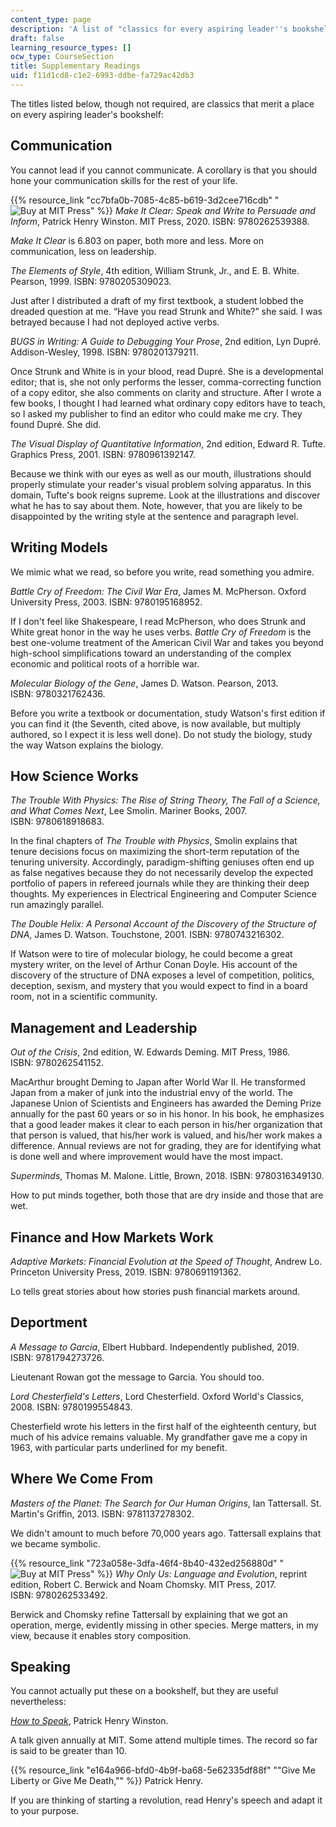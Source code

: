 ```yaml
---
content_type: page
description: 'A list of "classics for every aspiring leader''s bookshelf" '
draft: false
learning_resource_types: []
ocw_type: CourseSection
title: Supplementary Readings
uid: f11d1cd8-c1e2-6993-ddbe-fa729ac42db3
---
```

The titles listed below, though not required, are classics that merit a place on every aspiring leader's bookshelf:

## Communication

You cannot lead if you cannot communicate. A corollary is that you should hone your communication skills for the rest of your life.

{{% resource_link "cc7bfa0b-7085-4c85-b619-3d2cee716cdb" "![Buy at MIT Press](/images/mp_logo.gif)" %}} *Make It Clear: Speak and Write to Persuade and Inform*, Patrick Henry Winston. MIT Press, 2020. ISBN: 9780262539388.

*Make It Clear* is 6.803 on paper, both more and less. More on communication, less on leadership.

*The Elements of Style*, 4th edition, William Strunk, Jr., and E. B. White. Pearson, 1999. ISBN: 9780205309023.

Just after I distributed a draft of my first textbook, a student lobbed the dreaded question at me. “Have you read Strunk and White?” she said. I was betrayed because I had not deployed active verbs.

*BUGS in Writing: A Guide to Debugging Your Prose*, 2nd edition, Lyn Dupré. Addison-Wesley, 1998. ISBN: 9780201379211.

Once Strunk and White is in your blood, read Dupré. She is a developmental editor; that is, she not only performs the lesser, comma-correcting function of a copy editor, she also comments on clarity and structure. After I wrote a few books, I thought I had learned what ordinary copy editors have to teach, so I asked my publisher to find an editor who could make me cry. They found Dupré. She did.

*The Visual Display of Quantitative Information*, 2nd edition, Edward R. Tufte. Graphics Press, 2001. ISBN: 9780961392147. 

Because we think with our eyes as well as our mouth, illustrations should properly stimulate your reader's visual problem solving apparatus. In this domain, Tufte's book reigns supreme. Look at the illustrations and discover what he has to say about them. Note, however, that you are likely to be disappointed by the writing style at the sentence and paragraph level. 

## Writing Models

We mimic what we read, so before you write, read something you admire.

*Battle Cry of Freedom: The Civil War Era*, James M. McPherson. Oxford University Press, 2003. ISBN: 9780195168952.

If I don't feel like Shakespeare, I read McPherson, who does Strunk and White great honor in the way he uses verbs. *Battle Cry of Freedom* is the best one-volume treatment of the American Civil War and takes you beyond high-school simplifications toward an understanding of the complex economic and political roots of a horrible war.

*Molecular Biology of the Gene*, James D. Watson. Pearson, 2013. ISBN: 9780321762436.

Before you write a textbook or documentation, study Watson's first edition if you can find it (the Seventh, cited above, is now available, but multiply authored, so I expect it is less well done). Do not study the biology, study the way Watson explains the biology.

## How Science Works

*The Trouble With Physics: The Rise of String Theory, The Fall of a Science, and What Comes Next*, Lee Smolin. Mariner Books, 2007. ISBN: 9780618918683.

In the final chapters of *The Trouble with Physics*, Smolin explains that tenure decisions focus on maximizing the short-term reputation of the tenuring university. Accordingly, paradigm-shifting geniuses often end up as false negatives because they do not necessarily develop the expected portfolio of papers in refereed journals while they are thinking their deep thoughts. My experiences in Electrical Engineering and Computer Science run amazingly parallel.

*The Double Helix: A Personal Account of the Discovery of the Structure of DNA*, James D. Watson. Touchstone, 2001. ISBN: 9780743216302.

If Watson were to tire of molecular biology, he could become a great mystery writer, on the level of Arthur Conan Doyle. His account of the discovery of the structure of DNA exposes a level of competition, politics, deception, sexism, and mystery that you would expect to find in a board room, not in a scientific community.

## Management and Leadership

*Out of the Crisis*, 2nd edition, W. Edwards Deming. MIT Press, 1986. ISBN: 9780262541152.

MacArthur brought Deming to Japan after World War II. He transformed Japan from a maker of junk into the industrial envy of the world. The Japanese Union of Scientists and Engineers has awarded the Deming Prize annually for the past 60 years or so in his honor. In his book, he emphasizes that a good leader makes it clear to each person in his/her organization that that person is valued, that his/her work is valued, and his/her work makes a difference. Annual reviews are not for grading, they are for identifying what is done well and where improvement would have the most impact.

*Superminds*, Thomas M. Malone. Little, Brown, 2018. ISBN: 9780316349130.

How to put minds together, both those that are dry inside and those that are wet.

## Finance and How Markets Work

*Adaptive Markets: Financial Evolution at the Speed of Thought*, Andrew Lo. Princeton University Press, 2019. ISBN: 9780691191362.

Lo tells great stories about how stories push financial markets around.

## Deportment

*A Message to Garcia*, Elbert Hubbard. Independently published, 2019. ISBN: 9781794273726.

Lieutenant Rowan got the message to Garcia. You should too.

*Lord Chesterfield's Letters*, Lord Chesterfield. Oxford World's Classics, 2008. ISBN: 9780199554843.

Chesterfield wrote his letters in the first half of the eighteenth century, but much of his advice remains valuable. My grandfather gave me a copy in 1963, with particular parts underlined for my benefit.

## Where We Come From

*Masters of the Planet: The Search for Our Human Origins*, Ian Tattersall. St. Martin's Griffin, 2013. ISBN: 9781137278302.

We didn't amount to much before 70,000 years ago. Tattersall explains that we became symbolic.

{{% resource_link "723a058e-3dfa-46f4-8b40-432ed256880d" "![Buy at MIT Press](/images/mp_logo.gif)" %}} *Why Only Us: Language and Evolution*, reprint edition, Robert C. Berwick and Noam Chomsky. MIT Press, 2017. ISBN: 9780262533492.

Berwick and Chomsky refine Tattersall by explaining that we got an operation, merge, evidently missing in other species. Merge matters, in my view, because it enables story composition.

## Speaking

You cannot actually put these on a bookshelf, but they are useful nevertheless:

[*How to Speak*](/courses/res-tll-005-how-to-speak-january-iap-2018/pages/how-to-speak), Patrick Henry Winston.

A talk given annually at MIT. Some attend multiple times. The record so far is said to be greater than 10.

{{% resource_link "e164a966-bfd0-4b9f-ba68-5e62335df88f" "\"Give Me Liberty or Give Me Death,\"" %}} Patrick Henry.

If you are thinking of starting a revolution, read Henry's speech and adapt it to your purpose.